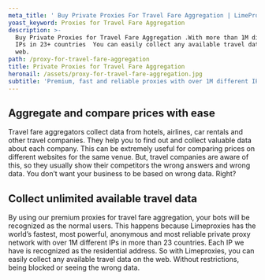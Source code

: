 ```yaml
---
meta_title: ' Buy Private Proxies For Travel Fare Aggregation | LimeProxies'
yoast_keyword: Proxies for Travel Fare Aggregation
description: >-
  Buy Private Proxies for Travel Fare Aggregation .With more than 1M different
  IPs in 23+ countries  You can easily collect any available travel data on the
  web. 
path: /proxy-for-travel-fare-aggregation
title: Private Proxies for Travel Fare Aggregation
heronail: /assets/proxy-for-travel-fare-aggregation.jpg
subtitle: 'Premium, fast and reliable proxies with over 1M different IP addresses'
---
```

## Aggregate and compare prices with ease

Travel fare aggregators collect data from hotels, airlines, car rentals and other travel companies. They help you to find out and collect valuable data about each company. This can be extremely useful for comparing prices on different websites for the same venue. But, travel companies are aware of this, so they usually show their competitors the wrong answers and wrong data. You don’t want your business to be based on wrong data. Right? 

## Collect unlimited available travel data

By using our premium proxies for travel fare aggregation, your bots will be recognized as the normal users. This happens because Limeproxies has the world’s fastest, most powerful, anonymous and most reliable private proxy network with over 1M different IPs in more than 23 countries. Each IP we have is recognized as the residential address. So with Limeproxies, you can easily collect any available travel data on the web. Without restrictions, being blocked or seeing the wrong data.
